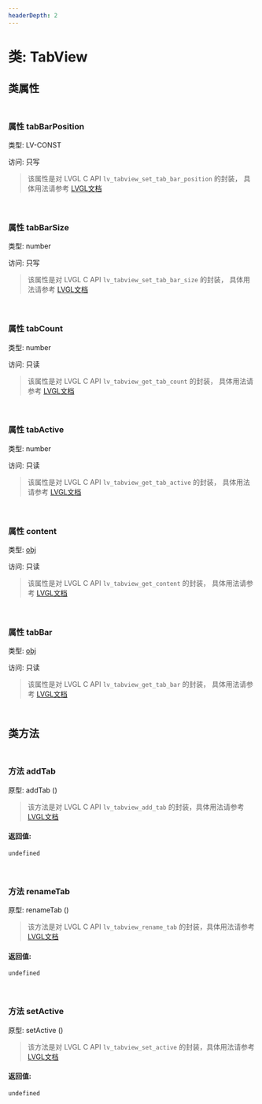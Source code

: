 ```yaml
---
headerDepth: 2
---
```


# 类: TabView
## 类属性

<p style="height: 10px;margin:0px"></p>

### <span class='member-header property'></span> 属性 tabBarPosition

类型: LV-CONST

访问: 只写

> 该属性是对 LVGL C API `lv_tabview_set_tab_bar_position` 的封装，
> 具体用法请参考  [LVGL文档](https://docs.lvgl.io/9.0/API/index.html)


<p style="height: 10px;margin:0px"></p>

<p style="height: 10px;margin:0px"></p>

### <span class='member-header property'></span> 属性 tabBarSize

类型: number

访问: 只写

> 该属性是对 LVGL C API `lv_tabview_set_tab_bar_size` 的封装，
> 具体用法请参考  [LVGL文档](https://docs.lvgl.io/9.0/API/index.html)


<p style="height: 10px;margin:0px"></p>

<p style="height: 10px;margin:0px"></p>

### <span class='member-header property'></span> 属性 tabCount

类型: number

访问: 只读

> 该属性是对 LVGL C API `lv_tabview_get_tab_count` 的封装，
> 具体用法请参考  [LVGL文档](https://docs.lvgl.io/9.0/API/index.html)


<p style="height: 10px;margin:0px"></p>

<p style="height: 10px;margin:0px"></p>

### <span class='member-header property'></span> 属性 tabActive

类型: number

访问: 只读

> 该属性是对 LVGL C API `lv_tabview_get_tab_active` 的封装，
> 具体用法请参考  [LVGL文档](https://docs.lvgl.io/9.0/API/index.html)


<p style="height: 10px;margin:0px"></p>

<p style="height: 10px;margin:0px"></p>

### <span class='member-header property'></span> 属性 content

类型: [obj](obj.html)

访问: 只读

> 该属性是对 LVGL C API `lv_tabview_get_content` 的封装，
> 具体用法请参考  [LVGL文档](https://docs.lvgl.io/9.0/API/index.html)


<p style="height: 10px;margin:0px"></p>

<p style="height: 10px;margin:0px"></p>

### <span class='member-header property'></span> 属性 tabBar

类型: [obj](obj.html)

访问: 只读

> 该属性是对 LVGL C API `lv_tabview_get_tab_bar` 的封装，
> 具体用法请参考  [LVGL文档](https://docs.lvgl.io/9.0/API/index.html)


<p style="height: 10px;margin:0px"></p>

## 类方法

<p style="height: 10px;margin:0px"></p>

### <span class='member-header function'></span> 方法  addTab


原型:  addTab
 ()

> 该方法是对 LVGL C API `lv_tabview_add_tab` 的封装，具体用法请参考  [LVGL文档](https://docs.lvgl.io/9.0/API/index.html)

#### 返回值:

`undefined`

<p style="height: 10px;margin:0px"></p>

<p style="height: 10px;margin:0px"></p>

### <span class='member-header function'></span> 方法  renameTab


原型:  renameTab
 ()

> 该方法是对 LVGL C API `lv_tabview_rename_tab` 的封装，具体用法请参考  [LVGL文档](https://docs.lvgl.io/9.0/API/index.html)

#### 返回值:

`undefined`

<p style="height: 10px;margin:0px"></p>

<p style="height: 10px;margin:0px"></p>

### <span class='member-header function'></span> 方法  setActive


原型:  setActive
 ()

> 该方法是对 LVGL C API `lv_tabview_set_active` 的封装，具体用法请参考  [LVGL文档](https://docs.lvgl.io/9.0/API/index.html)

#### 返回值:

`undefined`

<p style="height: 10px;margin:0px"></p>

